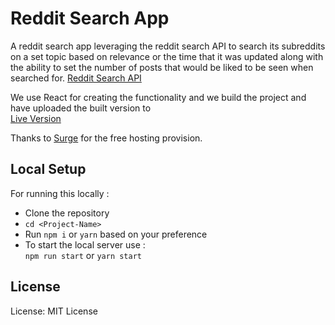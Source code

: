 # Reddit Search App

A reddit search app leveraging the reddit search API to search its subreddits on a set topic based on relevance or the time that it was updated along with the ability to set the number of posts that would be liked to be seen when searched for.
[Reddit Search API](https://www.reddit.com/dev/api#GET_search)

We use React for creating the functionality and we build the project and have uploaded the built version to <br />
[Live Version](https://redditsearch.surge.sh/)

Thanks to [Surge](https://surge.sh/) for the free hosting provision.

## Local Setup

For running this locally :

* Clone the repository
* `cd <Project-Name>`
* Run `npm i` or `yarn` based on your preference
* To start the local server use :<br />
  `npm run start` or `yarn start`

## License

License: MIT License

